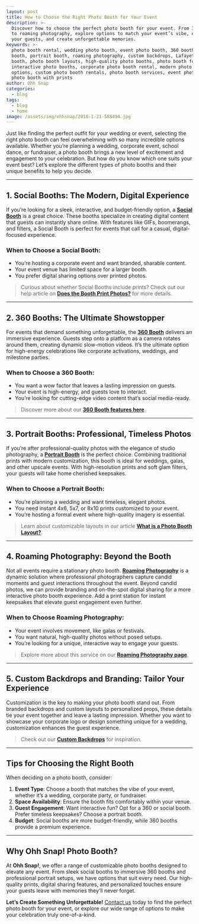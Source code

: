 ```yaml
---
layout: post
title: How to Choose the Right Photo Booth for Your Event
description: >-
  Discover how to choose the perfect photo booth for your event. From 360 booths
  to roaming photography, explore options to match your event’s vibe, engage
  your guests, and create unforgettable memories.
keywords: >-
  photo booth rental, wedding photo booth, event photo booth, 360 booth, social
  booth, portrait booth, roaming photography, custom backdrops, Lafayette photo
  booth, photo booth layouts, high-quality photo booths, photo booth for events,
  interactive photo booths, corporate photo booth rental, modern photo booth
  options, custom photo booth rentals, photo booth services, event photography,
  photo booth with prints
author: Ohh Snap
categories:
  - blog
tags:
  - blog
  - home
image: /assets/img/ohhsnap/2018-1-21-58849A.jpg
---
```

Just like finding the perfect outfit for your wedding or event, selecting the right photo booth can feel overwhelming with so many incredible options available. Whether you’re planning a wedding, corporate event, school dance, or fundraiser, a photo booth brings a new level of excitement and engagement to your celebration. But how do you know which one suits your event best? Let’s explore the different types of photo booths and their unique benefits to help you decide.

---

## **1. Social Booths: The Modern, Digital Experience**

If you’re looking for a sleek, interactive, and budget-friendly option, a [**Social Booth**](/digital-social-booth) is a great choice. These booths specialize in creating digital content that guests can instantly share online. With features like GIFs, boomerangs, and filters, a Social Booth is perfect for events that call for a casual, digital-focused experience.

### **When to Choose a Social Booth:**
- You’re hosting a corporate event and want branded, sharable content.
- Your event venue has limited space for a larger booth.
- You prefer digital sharing options over printed photos.

> Curious about whether Social Booths include prints? Check out our help article on [**Does the Booth Print Photos?**](https://ohhsnapbooth.com/does-the-booth-print/) for more details.

---

## **2. 360 Booths: The Ultimate Showstopper**

For events that demand something unforgettable, the [**360 Booth**](/{{site.location}}-360-booth-rental) delivers an immersive experience. Guests step onto a platform as a camera rotates around them, creating dynamic slow-motion videos. It’s the ultimate option for high-energy celebrations like corporate activations, weddings, and milestone parties.

### **When to Choose a 360 Booth:**
- You want a wow factor that leaves a lasting impression on guests.
- Your event is high-energy, and guests love to interact.
- You’re looking for cutting-edge video content that’s social media-ready.

> Discover more about our [**360 Booth features here**](https://ohhsnapbooth.com/360-video-booth).

---

## **3. Portrait Booths: Professional, Timeless Photos**

If you’re after professional-quality photos with the elegance of studio photography, a [**Portrait Booth**](/{{site.location}}-photo-booth-rental) is the perfect choice. Combining traditional prints with modern customization, this booth is ideal for weddings, galas, and other upscale events. With high-resolution prints and soft glam filters, your guests will take home cherished keepsakes.

### **When to Choose a Portrait Booth:**
- You’re planning a wedding and want timeless, elegant photos.
- You need instant 4x6, 5x7, or 8x10 prints customized to your event.
- You’re hosting a formal event where high-quality imagery is essential.

> Learn about customizable layouts in our article [**What is a Photo Booth Layout?**](https://ohhsnapbooth.com/photo-booth-layout/).

---

## **4. Roaming Photography: Beyond the Booth**

Not all events require a stationary photo booth. [**Roaming Photography**](/roaming-event-photographer) is a dynamic solution where professional photographers capture candid moments and guest interactions throughout the event. Beyond candid photos, we can provide branding and on-the-spot digital sharing for a more interactive photo booth experience. Add a print station for instant keepsakes that elevate guest engagement even further.

### **When to Choose Roaming Photography:**
- Your event involves movement, like galas or festivals.
- You want natural, high-quality photos without posed setups.
- You’re looking for a unique, interactive way to engage your guests.

> Explore more about this service on our [**Roaming Photography page**](https://ohhsnapbooth.com/roaming-photography).

---

## **5. Custom Backdrops and Branding: Tailor Your Experience**

Customization is the key to making your photo booth stand out. From branded backdrops and custom layouts to personalized props, these details tie your event together and leave a lasting impression. Whether you want to showcase your corporate logo or design something unique for a wedding, customization enhances the guest experience.

> Check out our [**Custom Backdrops**](https://ohhsnapbooth.com/{{site.location}}-backdrop-rentals) for inspiration.

---

## **Tips for Choosing the Right Booth**

When deciding on a photo booth, consider:
1. **Event Type**: Choose a booth that matches the vibe of your event, whether it’s a wedding, corporate party, or fundraiser.
2. **Space Availability**: Ensure the booth fits comfortably within your venue.
3. **Guest Engagement**: Want interactive fun? Opt for a 360 or social booth. Prefer timeless keepsakes? Choose a portrait booth.
4. **Budget**: Social booths are more budget-friendly, while 360 booths provide a premium experience.

---

## **Why Ohh Snap! Photo Booth?**

At **Ohh Snap!**, we offer a range of customizable photo booths designed to elevate any event. From sleek social booths to immersive 360 booths and professional portrait setups, we have options that suit every need. Our high-quality prints, digital sharing features, and personalized touches ensure your guests leave with memories they’ll never forget.

**Let’s Create Something Unforgettable!**
[Contact us](/contact-ohh-snap-photobooth) today to find the perfect photo booth for your event, or explore our wide range of options to make your celebration truly one-of-a-kind.
```
